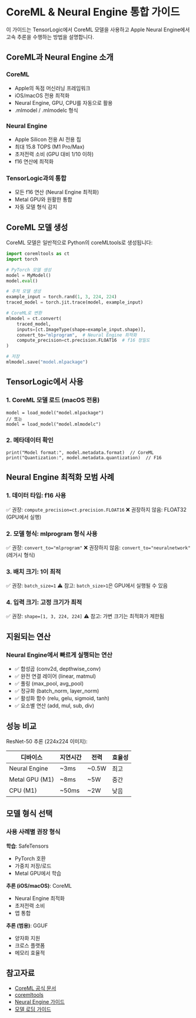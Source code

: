 # CoreML & Neural Engine 통합 가이드

이 가이드는 TensorLogic에서 CoreML 모델을 사용하고 Apple Neural Engine에서 고속 추론을 수행하는 방법을 설명합니다.

## CoreML과 Neural Engine 소개

### CoreML

- Apple의 독점 머신러닝 프레임워크
- iOS/macOS 전용 최적화
- Neural Engine, GPU, CPU를 자동으로 활용
- .mlmodel / .mlmodelc 형식

### Neural Engine

- Apple Silicon 전용 AI 전용 칩
- 최대 15.8 TOPS (M1 Pro/Max)
- 초저전력 소비 (GPU 대비 1/10 이하)
- f16 연산에 최적화

### TensorLogic과의 통합

- 모든 f16 연산 (Neural Engine 최적화)
- Metal GPU와 원활한 통합
- 자동 모델 형식 감지

## CoreML 모델 생성

CoreML 모델은 일반적으로 Python의 coreMLtools로 생성됩니다:

```python
import coremltools as ct
import torch

# PyTorch 모델 생성
model = MyModel()
model.eval()

# 추적 모델 생성
example_input = torch.rand(1, 3, 224, 224)
traced_model = torch.jit.trace(model, example_input)

# CoreML로 변환
mlmodel = ct.convert(
    traced_model,
    inputs=[ct.ImageType(shape=example_input.shape)],
    convert_to="mlprogram",  # Neural Engine 최적화
    compute_precision=ct.precision.FLOAT16  # f16 정밀도
)

# 저장
mlmodel.save("model.mlpackage")
```

## TensorLogic에서 사용

### 1. CoreML 모델 로드 (macOS 전용)

```tensorlogic
model = load_model("model.mlpackage")
// 또는
model = load_model("model.mlmodelc")
```

### 2. 메타데이터 확인

```tensorlogic
print("Model format:", model.metadata.format)  // CoreML
print("Quantization:", model.metadata.quantization)  // F16
```

## Neural Engine 최적화 모범 사례

### 1. 데이터 타입: f16 사용

✅ 권장: `compute_precision=ct.precision.FLOAT16`
❌ 권장하지 않음: FLOAT32 (GPU에서 실행)

### 2. 모델 형식: mlprogram 형식 사용

✅ 권장: `convert_to="mlprogram"`
❌ 권장하지 않음: `convert_to="neuralnetwork"` (레거시 형식)

### 3. 배치 크기: 1이 최적

✅ 권장: `batch_size=1`
⚠️ 참고: `batch_size>1`은 GPU에서 실행될 수 있음

### 4. 입력 크기: 고정 크기가 최적

✅ 권장: `shape=[1, 3, 224, 224]`
⚠️ 참고: 가변 크기는 최적화가 제한됨

## 지원되는 연산

### Neural Engine에서 빠르게 실행되는 연산

- ✅ 합성곱 (conv2d, depthwise_conv)
- ✅ 완전 연결 레이어 (linear, matmul)
- ✅ 풀링 (max_pool, avg_pool)
- ✅ 정규화 (batch_norm, layer_norm)
- ✅ 활성화 함수 (relu, gelu, sigmoid, tanh)
- ✅ 요소별 연산 (add, mul, sub, div)

## 성능 비교

ResNet-50 추론 (224x224 이미지):

| 디바이스           | 지연시간 | 전력    | 효율성  |
|-------------------|---------|--------|---------|
| Neural Engine     | ~3ms    | ~0.5W  | 최고    |
| Metal GPU (M1)    | ~8ms    | ~5W    | 중간    |
| CPU (M1)          | ~50ms   | ~2W    | 낮음    |

## 모델 형식 선택

### 사용 사례별 권장 형식

**학습**: SafeTensors
- PyTorch 호환
- 가중치 저장/로드
- Metal GPU에서 학습

**추론 (iOS/macOS)**: CoreML
- Neural Engine 최적화
- 초저전력 소비
- 앱 통합

**추론 (범용)**: GGUF
- 양자화 지원
- 크로스 플랫폼
- 메모리 효율적

## 참고자료

- [CoreML 공식 문서](https://developer.apple.com/documentation/coreml)
- [coremltools](https://github.com/apple/coremltools)
- [Neural Engine 가이드](https://machinelearning.apple.com/research/neural-engine-transformers)
- [모델 로딩 가이드](model_loading.md)
